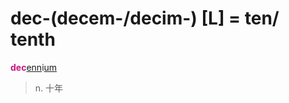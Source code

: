 # dec-(decem-/decim-) [L] = ten/ tenth

<b style="color: #C71585;">dec</b>[enn](_ann_.md)i[um](-um.md)
> n. 十年